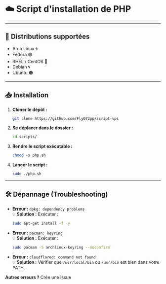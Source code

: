 # ☁️ Script d'installation de PHP

---

## 📌 Distributions supportées

- Arch Linux 🌀
- Fedora 🟣
- RHEL / CentOS 🔵
- Debian 🌀
- Ubuntu 🟠

---

## 📥 Installation

1. **Cloner le dépôt :**
   ```bash
   git clone https://github.com/Fly072pp/script-vps
   ```

2. **Se déplacer dans le dossier :**
   ```bash
   cd scripts/
   ```

3. **Rendre le script exécutable :**
   ```bash
   chmod +x php.sh
   ```

4. **Lancer le script :**
   ```bash
   sudo ./php.sh
   ```

---

## 🛠️ Dépannage (Troubleshooting)

- **Erreur :** `dpkg: dependency problems`  
  💡 **Solution :** Exécuter :
  ```bash
  sudo apt-get install -f -y
  ```

- **Erreur :** `pacman: keyring`  
  💡 **Solution :** Exécuter :
  ```bash
  sudo pacman -S archlinux-keyring --noconfirm
  ```

- **Erreur :** `cloudflared: command not found`  
  💡 **Solution :** Vérifier que `/usr/local/bin` ou `/usr/bin` est bien dans votre PATH.
  
**Autres erreurs ?** Crée une Issue